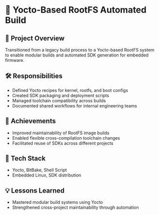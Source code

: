 # 🔹 Yocto-Based RootFS Automated Build

## 📌 Project Overview
Transitioned from a legacy build process to a Yocto-based RootFS system to enable modular builds and automated SDK generation for embedded firmware.

## 🛠️ Responsibilities
- Defined Yocto recipes for kernel, rootfs, and boot configs
- Created SDK packaging and deployment scripts
- Managed toolchain compatibility across builds
- Documented shared workflows for internal engineering teams

## 🌟 Achievements
- Improved maintainability of RootFS image builds
- Enabled flexible cross-compilation toolchain changes
- Facilitated reuse of SDKs across different projects

## 🧪 Tech Stack
- Yocto, BitBake, Shell Script
- Embedded Linux, SDK distribution

## 💡 Lessons Learned
- Mastered modular build systems using Yocto
- Strengthened cross-project maintainability through automation
